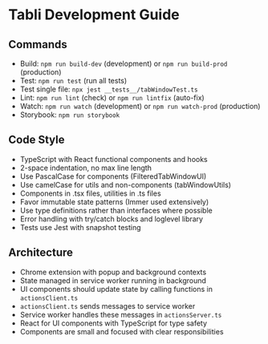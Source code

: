 # Tabli Development Guide

## Commands
- Build: `npm run build-dev` (development) or `npm run build-prod` (production)
- Test: `npm run test` (run all tests)
- Test single file: `npx jest __tests__/tabWindowTest.ts`
- Lint: `npm run lint` (check) or `npm run lintfix` (auto-fix)
- Watch: `npm run watch` (development) or `npm run watch-prod` (production)
- Storybook: `npm run storybook`

## Code Style
- TypeScript with React functional components and hooks
- 2-space indentation, no max line length
- Use PascalCase for components (FilteredTabWindowUI)
- Use camelCase for utils and non-components (tabWindowUtils)
- Components in .tsx files, utilities in .ts files
- Favor immutable state patterns (Immer used extensively)
- Use type definitions rather than interfaces where possible
- Error handling with try/catch blocks and loglevel library
- Tests use Jest with snapshot testing

## Architecture
- Chrome extension with popup and background contexts
- State managed in service worker running in background
- UI components should update state by calling functions in `actionsClient.ts`
- `actionsClient.ts` sends messages to service worker
- Service worker handles these messages in `actionsServer.ts`
- React for UI components with TypeScript for type safety
- Components are small and focused with clear responsibilities